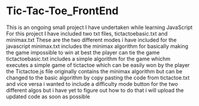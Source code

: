 # Tic-Tac-Toe_FrontEnd
This is an ongoing small project I have undertaken while learning JavaScript
For this project I have included two txt files, tictactoebasic.txt and minimax.txt
These are the two different modes i have included for the javascript 
minimax.txt includes the minimax algorithm for basically making the game impossible to win at best the player can tie the game
tictactoebasic.txt includes a simple algorithm for the game whichm executes a simple game of tictactoe which can be easily won by the player
the Tictactoe.js file originally contains the minimax algorithm but can be changed to the basic algorithm by copy pasting the code from tictactoe.txt and vice versa
i wanted to include a difficulty mode button for the two different algos but i have yet to figure out how to do that
i will upload the updated code as soon as possible

